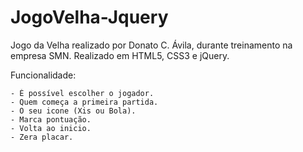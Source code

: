 # JogoVelha-Jquery

Jogo da Velha realizado por Donato C. Ávila, durante treinamento na empresa SMN.
Realizado em HTML5, CSS3 e jQuery. 

Funcionalidade:

	- É possível escolher o jogador.
	- Quem começa a primeira partida.
	- O seu icone (Xis ou Bola).
	- Marca pontuação.
	- Volta ao inicio.
	- Zera placar.